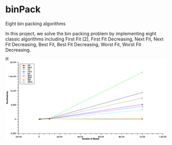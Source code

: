 # binPack
Eight bin packing algorithms


In this project, we solve the bin packing problem by implementing eight classic algorithms including First Fit [2], First Fit Decreasing, Next Fit, Next Fit Decreasing, Best Fit, Best Fit Decreasing, Worst Fit, Worst Fit Decreasing.

![](https://github.com/BlueSeven277/binPack/blob/master/image.png)
